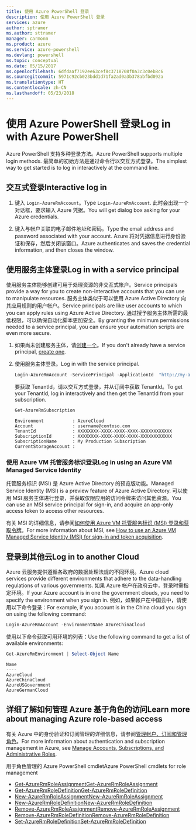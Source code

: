 ```yaml
---
title: 使用 Azure PowerShell 登录
description: 使用 Azure PowerShell 登录
services: azure
author: sptramer
ms.author: sttramer
manager: carmonm
ms.product: azure
ms.service: azure-powershell
ms.devlang: powershell
ms.topic: conceptual
ms.date: 05/15/2017
ms.openlocfilehash: 6dfdaaf7192ee63cef8c3718708f0a3c3c0eb8c6
ms.sourcegitcommit: 5971c92cb023bdd1d71fa2ad0a3b378abfbd092a
ms.translationtype: HT
ms.contentlocale: zh-CN
ms.lasthandoff: 05/23/2018
---
```

# <a name="log-in-with-azure-powershell"></a><span data-ttu-id="9b1c1-103">使用 Azure PowerShell 登录</span><span class="sxs-lookup"><span data-stu-id="9b1c1-103">Log in with Azure PowerShell</span></span>

<span data-ttu-id="9b1c1-104">Azure PowerShell 支持多种登录方法。</span><span class="sxs-lookup"><span data-stu-id="9b1c1-104">Azure PowerShell supports multiple login methods.</span></span> <span data-ttu-id="9b1c1-105">最简单的初始方法是通过命令行以交互方式登录。</span><span class="sxs-lookup"><span data-stu-id="9b1c1-105">The simplest way to get started is to log in interactively at the command line.</span></span>

## <a name="interactive-log-in"></a><span data-ttu-id="9b1c1-106">交互式登录</span><span class="sxs-lookup"><span data-stu-id="9b1c1-106">Interactive log in</span></span>

1. <span data-ttu-id="9b1c1-107">键入 `Login-AzureRmAccount`。</span><span class="sxs-lookup"><span data-stu-id="9b1c1-107">Type `Login-AzureRmAccount`.</span></span> <span data-ttu-id="9b1c1-108">此时会出现一个对话框，要求输入 Azure 凭据。</span><span class="sxs-lookup"><span data-stu-id="9b1c1-108">You will get dialog box asking for your Azure credentials.</span></span>

2. <span data-ttu-id="9b1c1-109">键入与帐户关联的电子邮件地址和密码。</span><span class="sxs-lookup"><span data-stu-id="9b1c1-109">Type the email address and password associated with your account.</span></span> <span data-ttu-id="9b1c1-110">Azure 将对凭据信息进行身份验证和保存，然后关闭该窗口。</span><span class="sxs-lookup"><span data-stu-id="9b1c1-110">Azure authenticates and saves the credential information, and then closes the window.</span></span>

## <a name="log-in-with-a-service-principal"></a><span data-ttu-id="9b1c1-111">使用服务主体登录</span><span class="sxs-lookup"><span data-stu-id="9b1c1-111">Log in with a service principal</span></span>

<span data-ttu-id="9b1c1-112">使用服务主体能够创建可用于处理资源的非交互式帐户。</span><span class="sxs-lookup"><span data-stu-id="9b1c1-112">Service principals provide a way for you to create non-interactive accounts that you can use to manipulate resources.</span></span> <span data-ttu-id="9b1c1-113">服务主体类似于可以使用 Azure Active Directory 向其应用规则的用户帐户。</span><span class="sxs-lookup"><span data-stu-id="9b1c1-113">Service principals are like user accounts to which you can apply rules using Azure Active Directory.</span></span> <span data-ttu-id="9b1c1-114">通过授予服务主体所需的最低权限，可以确保自动化脚本更加安全。</span><span class="sxs-lookup"><span data-stu-id="9b1c1-114">By granting the minimum permissions needed to a service principal, you can ensure your automation scripts are even more secure.</span></span>

1. <span data-ttu-id="9b1c1-115">如果尚未创建服务主体，请[创建一个](create-azure-service-principal-azureps.md)。</span><span class="sxs-lookup"><span data-stu-id="9b1c1-115">If you don't already have a service principal, [create one](create-azure-service-principal-azureps.md).</span></span>

2. <span data-ttu-id="9b1c1-116">使用服务主体登录。</span><span class="sxs-lookup"><span data-stu-id="9b1c1-116">Log in with the service principal.</span></span>

    ```powershell
    Login-AzureRmAccount -ServicePrincipal -ApplicationId  "http://my-app" -Credential $pscredential -TenantId $tenantid
    ```

    <span data-ttu-id="9b1c1-117">要获取 TenantId，请以交互方式登录，并从订阅中获取 TenantId。</span><span class="sxs-lookup"><span data-stu-id="9b1c1-117">To get your TenantId, log in interactively and then get the TenantId from your subscription.</span></span>

    ```powershell
    Get-AzureRmSubscription
    ```

    ```
    Environment           : AzureCloud
    Account               : username@contoso.com
    TenantId              : XXXXXXXX-XXXX-XXXX-XXXX-XXXXXXXXXXXX
    SubscriptionId        : XXXXXXXX-XXXX-XXXX-XXXX-XXXXXXXXXXXX
    SubscriptionName      : My Production Subscription
    CurrentStorageAccount :
    ```

### <a name="log-in-using-an-azure-vm-managed-service-identity"></a><span data-ttu-id="9b1c1-118">使用 Azure VM 托管服务标识登录</span><span class="sxs-lookup"><span data-stu-id="9b1c1-118">Log in using an Azure VM Managed Service Identity</span></span>

<span data-ttu-id="9b1c1-119">托管服务标识 (MSI) 是 Azure Active Directory 的预览版功能。</span><span class="sxs-lookup"><span data-stu-id="9b1c1-119">Managed Service Identity (MSI) is a preview feature of Azure Active Directory.</span></span> <span data-ttu-id="9b1c1-120">可以使用 MSI 服务主体进行登录，并获取仅限应用的访问令牌来访问其他资源。</span><span class="sxs-lookup"><span data-stu-id="9b1c1-120">You can use an MSI service principal for sign-in, and acquire an app-only access token to access other resources.</span></span>

<span data-ttu-id="9b1c1-121">有关 MSI 的详细信息，请参阅[如何使用 Azure VM 托管服务标识 (MSI) 登录和获取令牌](/azure/active-directory/msi-how-to-get-access-token-using-msi)。</span><span class="sxs-lookup"><span data-stu-id="9b1c1-121">For more information about MSI, see [How to use an Azure VM Managed Service Identity (MSI) for sign-in and token acquisition](/azure/active-directory/msi-how-to-get-access-token-using-msi).</span></span>

## <a name="log-in-to-another-cloud"></a><span data-ttu-id="9b1c1-122">登录到其他云</span><span class="sxs-lookup"><span data-stu-id="9b1c1-122">Log in to another Cloud</span></span>

<span data-ttu-id="9b1c1-123">Azure 云服务提供遵循各政府的数据处理法规的不同环境。</span><span class="sxs-lookup"><span data-stu-id="9b1c1-123">Azure cloud services provide different environments that adhere to the data-handling regulations of various governments.</span></span> <span data-ttu-id="9b1c1-124">如果 Azure 帐户在政府云中，登录时需指定环境。</span><span class="sxs-lookup"><span data-stu-id="9b1c1-124">If your Azure account is in one the government clouds, you need to specify the environment when you sign in.</span></span> <span data-ttu-id="9b1c1-125">例如，如果帐户在中国云中，请使用以下命令登录：</span><span class="sxs-lookup"><span data-stu-id="9b1c1-125">For example, if you account is in the China cloud you sign on using the following command:</span></span>

```powershell
Login-AzureRmAccount -EnvironmentName AzureChinaCloud
```

<span data-ttu-id="9b1c1-126">使用以下命令获取可用环境的列表：</span><span class="sxs-lookup"><span data-stu-id="9b1c1-126">Use the following command to get a list of available environments:</span></span>

```powershell
Get-AzureRmEnvironment | Select-Object Name
```

```
Name
----
AzureCloud
AzureChinaCloud
AzureUSGovernment
AzureGermanCloud
```

## <a name="learn-more-about-managing-azure-role-based-access"></a><span data-ttu-id="9b1c1-127">详细了解如何管理 Azure 基于角色的访问</span><span class="sxs-lookup"><span data-stu-id="9b1c1-127">Learn more about managing Azure role-based access</span></span>

<span data-ttu-id="9b1c1-128">有关 Azure 中的身份验证和订阅管理的详细信息，请参阅[管理帐户、订阅和管理角色](/azure/active-directory/role-based-access-control-configure)。</span><span class="sxs-lookup"><span data-stu-id="9b1c1-128">For more information about authentication and subscription management in Azure, see [Manage Accounts, Subscriptions, and Administrative Roles](/azure/active-directory/role-based-access-control-configure).</span></span>

<span data-ttu-id="9b1c1-129">用于角色管理的 Azure PowerShell cmdlet</span><span class="sxs-lookup"><span data-stu-id="9b1c1-129">Azure PowerShell cmdlets for role management</span></span>

* [<span data-ttu-id="9b1c1-130">Get-AzureRmRoleAssignment</span><span class="sxs-lookup"><span data-stu-id="9b1c1-130">Get-AzureRmRoleAssignment</span></span>](/powershell/module/AzureRM.Resources/Get-AzureRmRoleAssignment)
* [<span data-ttu-id="9b1c1-131">Get-AzureRmRoleDefinition</span><span class="sxs-lookup"><span data-stu-id="9b1c1-131">Get-AzureRmRoleDefinition</span></span>](/powershell/module/AzureRM.Resources/Get-AzureRmRoleDefinition)
* [<span data-ttu-id="9b1c1-132">New-AzureRmRoleAssignment</span><span class="sxs-lookup"><span data-stu-id="9b1c1-132">New-AzureRmRoleAssignment</span></span>](/powershell/module/AzureRM.Resources/New-AzureRmRoleAssignment)
* [<span data-ttu-id="9b1c1-133">New-AzureRmRoleDefinition</span><span class="sxs-lookup"><span data-stu-id="9b1c1-133">New-AzureRmRoleDefinition</span></span>](/powershell/module/AzureRM.Resources/New-AzureRmRoleDefinition)
* [<span data-ttu-id="9b1c1-134">Remove-AzureRmRoleAssignment</span><span class="sxs-lookup"><span data-stu-id="9b1c1-134">Remove-AzureRmRoleAssignment</span></span>](/powershell/module/AzureRM.Resources/Remove-AzureRmRoleAssignment)
* [<span data-ttu-id="9b1c1-135">Remove-AzureRmRoleDefinition</span><span class="sxs-lookup"><span data-stu-id="9b1c1-135">Remove-AzureRmRoleDefinition</span></span>](/powershell/module/AzureRM.Resources/Remove-AzureRmRoleDefinition)
* [<span data-ttu-id="9b1c1-136">Set-AzureRmRoleDefinition</span><span class="sxs-lookup"><span data-stu-id="9b1c1-136">Set-AzureRmRoleDefinition</span></span>](/powershell/moduel/AzureRM.Resources/Set-AzureRmRoleDefinition)
